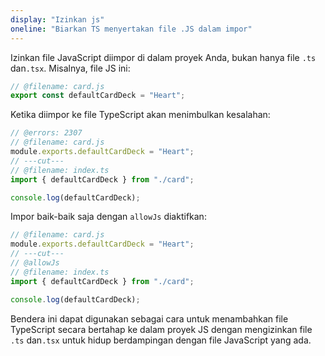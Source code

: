 ```yaml
---
display: "Izinkan js"
oneline: "Biarkan TS menyertakan file .JS dalam impor"
---
```


Izinkan file JavaScript diimpor di dalam proyek Anda, bukan hanya file `.ts` dan`.tsx`. Misalnya, file JS ini:

```js twoslash
// @filename: card.js
export const defaultCardDeck = "Heart";
```

Ketika diimpor ke file TypeScript akan menimbulkan kesalahan:

```ts twoslash
// @errors: 2307
// @filename: card.js
module.exports.defaultCardDeck = "Heart";
// ---cut---
// @filename: index.ts
import { defaultCardDeck } from "./card";

console.log(defaultCardDeck);
```

Impor baik-baik saja dengan `allowJs` diaktifkan:

```ts twoslash
// @filename: card.js
module.exports.defaultCardDeck = "Heart";
// ---cut---
// @allowJs
// @filename: index.ts
import { defaultCardDeck } from "./card";

console.log(defaultCardDeck);
```

Bendera ini dapat digunakan sebagai cara untuk menambahkan file TypeScript secara bertahap ke dalam proyek JS dengan mengizinkan file `.ts` dan`.tsx` untuk hidup berdampingan dengan file JavaScript yang ada.
